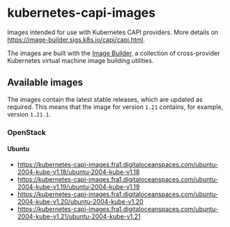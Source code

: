 # kubernetes-capi-images

Images intended for use with Kubernetes CAPI providers. More details on
https://image-builder.sigs.k8s.io/capi/capi.html.

The images are built with the [Image Builder](https://github.com/kubernetes-sigs/image-builder/),
a collection of cross-provider Kubernetes virtual machine image building utilities.

## Available images

The images contain the latest stable releases, which are updated as required. This means
that the image for version `1.21` contains, for example, version `1.21.1`.

### OpenStack

#### Ubuntu

* https://kubernetes-capi-images.fra1.digitaloceanspaces.com/ubuntu-2004-kube-v1.18/ubuntu-2004-kube-v1.18
* https://kubernetes-capi-images.fra1.digitaloceanspaces.com/ubuntu-2004-kube-v1.19/ubuntu-2004-kube-v1.19
* https://kubernetes-capi-images.fra1.digitaloceanspaces.com/ubuntu-2004-kube-v1.20/ubuntu-2004-kube-v1.20
* https://kubernetes-capi-images.fra1.digitaloceanspaces.com/ubuntu-2004-kube-v1.21/ubuntu-2004-kube-v1.21
